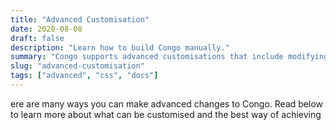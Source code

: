 ```yaml
---
title: "Advanced Customisation"
date: 2020-08-08
draft: false
description: "Learn how to build Congo manually."
summary: "Congo supports advanced customisations that include modifying the underlying Tailwind configuration, building the theme manually and providing custom CSS."
slug: "advanced-customisation"
tags: ["advanced", "css", "docs"]
---
```



ere are many ways you can make advanced changes to Congo. Read below to learn more about what can be customised and the best way of achieving 